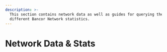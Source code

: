 ```yaml
---
description: >-
  This section contains network data as well as guides for querying the
  different Bancor Network statistics.
---
```


# Network Data & Stats


